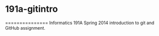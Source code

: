 # 191a-gitintro
===============
Informatics 191A Spring 2014 introduction to git and GitHub assignment. 
